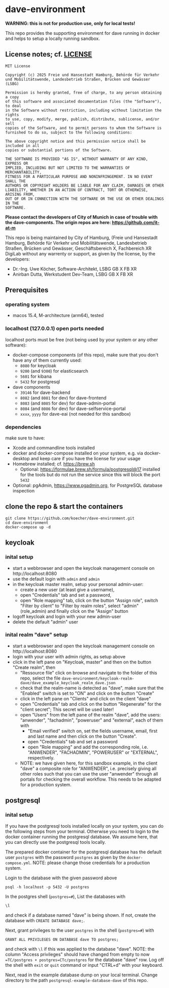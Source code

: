 # dave-environment

**WARNING: this is not for production use, only for local tests!**

This repo provides the supporting environment for dave running in docker and helps to setup a locally running sandbox.

## License notes; cf. [LICENSE](https://github.com/koecher/dave-environment/blob/main/LICENSE)

```
MIT License

Copyright (c) 2025 Freie und Hansestadt Hamburg, Behörde für Verkehr und Mobilitätswende, Landesbetrieb Straßen, Brücken und Gewässer (LSBG)

Permission is hereby granted, free of charge, to any person obtaining a copy
of this software and associated documentation files (the "Software"), to deal
in the Software without restriction, including without limitation the rights
to use, copy, modify, merge, publish, distribute, sublicense, and/or sell
copies of the Software, and to permit persons to whom the Software is
furnished to do so, subject to the following conditions:

The above copyright notice and this permission notice shall be included in all
copies or substantial portions of the Software.

THE SOFTWARE IS PROVIDED "AS IS", WITHOUT WARRANTY OF ANY KIND, EXPRESS OR
IMPLIED, INCLUDING BUT NOT LIMITED TO THE WARRANTIES OF MERCHANTABILITY,
FITNESS FOR A PARTICULAR PURPOSE AND NONINFRINGEMENT. IN NO EVENT SHALL THE
AUTHORS OR COPYRIGHT HOLDERS BE LIABLE FOR ANY CLAIM, DAMAGES OR OTHER
LIABILITY, WHETHER IN AN ACTION OF CONTRACT, TORT OR OTHERWISE, ARISING FROM,
OUT OF OR IN CONNECTION WITH THE SOFTWARE OR THE USE OR OTHER DEALINGS IN THE
SOFTWARE.
``` 

**Please contact the developers of City of Munich in case of trouble with the dave-components. The origin repos are here: https://github.com/it-at-m**

This repo is being maintained by City of Hamburg, (Freie und Hansestadt Hamburg, Behörde für Verkehr und Mobilitätswende, Landesbetrieb Straßen, Brücken und Gewässer, Geschäftsbereich X, Fachbereich XR DigiLab without any warrenty or support, as given by the license, by the developers:

* Dr.-Ing. Uwe Köcher, Software-Architekt, LSBG GB X FB XR
* Anirban Dutta, Werkstudent Dev-Team, LSBG GB X FB XR

## Prerequisites

### operating system

* macos 15.4, M-architecture (arm64), tested

### localhost (127.0.0.1) open ports needed

localhost ports must be free (not being used by your system or any other software):

* docker-compose components (of this repo), make sure that you don't have any of them currently used:
  * `8080` for keycloak
  * `9200` (and `9300`) for elasticsearch
  * `5601` for kibana
  * `5432` for postgresql
* dave components
  * `39146` for dave-backend
  * `8082` (and `8081` for dev) for dave-frontend
  * `8083` (and `8085` for dev) for dave-admin-portal
  * `8084` (and `8086` for dev) for dave-selfservice-portal
  * `xxxx`, `yyyy` for dave-eai (not needed for this sandbox) 
 
### dependencies

make sure to have:

* Xcode and commandline tools installed
* docker and docker-compose installed on your system, e.g. via docker-desktop and keep care if you have the license for your usage
* Homebrew installed; cf. https://brew.sh
  * Optional: https://formulae.brew.sh/formula/postgresql@17 installed for the tools but do not run the service since this will block the port `5432`
* Optional: pgAdmin, https://www.pgadmin.org, for PostgreSQL database inspection

## clone the repo & start the containers

```
git clone https://github.com/koecher/dave-environment.git
cd dave-environment
docker-compose up -d
```

## keycloak

### inital setup

* start a webbrowser and open the keycloak management console on http://localhost:8080
* use the default login with `admin` and `admin`
* in the keycloak master realm, setup your personal admin-user:
  * create a new user (at least give a username),
  * open "Credentials" tab and set a password,
  * open "Role mapping" tab, click on the button "Assign role", switch "Filter by client" to "Filter by realm roles", select "admin" (role_admin) and finally click on the "Assign" button
* logoff keycloak and login with your new admin-user
* delete the default "admin" user

### inital realm "dave" setup

* start a webbrowser and open the keycloak management console on http://localhost:8080
* login with your user with admin rights, as setup above
* click in the left pane on "Keycloak, master" and then on the button "Create realm", then
  * "Ressource file" click on browse and navigate to the folder of this repo, select the file `dave-environment/keycloak-realm-dave/dave_example_keycloak_realm_dave.json`
  * check that the realm-name is detected as "dave", make sure that the "Enabled" switch is set to "ON" and click on the button "Create"
  * click in the left pane on "Clients" and click on the client "dave"
  * open "Credentials" tab and click on the button "Regenerate" for the "client secret"; This secret will be used later!
  * open "Users" from the left pane of the realm "dave", add the users: "anwender", "fachadmin", "poweruser" and "external", each of them with
    * "Email verified" switch on, set the fields username, email, first and last name and then click on the button "Create".
    * open "Credentials" tab and set a password
    * open "Role mapping" and add the corresponding role, i.e. "ANWENDER", "FACHADMIN", "POWERUSER" or "EXTERNAL", respectively.
  * NOTE: we have given here, for this sandbox example, in the client "dave" a composite role for "ANWENDER", i.e. precisely giving all other roles such that you can use the user "anwender" through all portals for checking the overall workflow. This needs to be adapted for a production system.

## postgresql

### inital setup

If you have the postgresql tools installed locally on your system, you can do the following steps from your terminal. Otherwise you need to login to the docker container running the postgresql database. We assume here, that you can directly use the postgresql tools locally.

The prepared docker container for the postgresql database has the default user `postgres` with the password `postgres` as given by the `docker-compose.yml`. NOTE: please change those credentials for a production system.

Login to the database with the given password above

```
psql -h localhost -p 5432 -U postgres
```

In the postgres shell (`postgres=#`), List the databases with

```
\l
```

and check if a database named "dave" is being shown. If not, create the database with `CREATE DATABASE dave;`.

Next, grant privileges to the user `postgres` in the shell (`postgres=#`) with

```
GRANT ALL PRIVILEGES ON DATABASE dave TO postgres;
```

and check with `\l` if this was applied to the database "dave". NOTE: the column "Access privileges" should have changed from empty to now `=TC/postgres + postgres=CTc/postgres` for the database "dave" row. Log off the shell with `exit` or `quit` command or input "CTRL+d" with your keyboard.

Next, read in the example database dump on your local terminal. Change directory to the path `postgresql-example-database-dave` of this repo.
